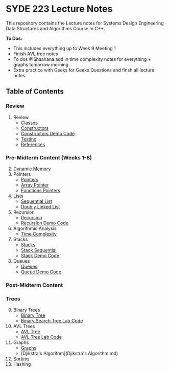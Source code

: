 # SYDE 223 Lecture Notes

This repository contains the Lecture notes for Systems Design Engineering Data Structures and Algorithms Course in C++. 

**To Dos:**
- This includes everything up to Week 9 Meeting 1
- Finish AVL tree notes
- To dos @Shaahana add in time complexity notes for everything + graphs tomorrow morning 
- Extra practice with Geeks for Geeks Questions and finsh all lecture notes

## Table of Contents
### Review
1. Review
    - [Classes](lecture1-classes-objects.md)
    - [Constructors](constructors.md) 
    - [Constructors Demo Code](/Classes-Constructors-Pointers)
    - [Testing](testcases.md)
    - [References](reference.md)
### Pre-Midterm Content (Weeks 1-8)
2. [Dynamic Memory](lecture3-dynamic-memory.md)
3. Pointers 
    - [Pointers](pointers.md) 
    - [Array Pointer](array-pointer.md)
    - [Functions Pointers](functions-pointers.md)
4. Lists
    - [Sequential List](sequential-list.md)
    - [Doubly Linked List](doubly-linked-list.md)
5. Recursion 
    - [Recursion](recursion.md) 
    - [Recursion Demo Code](/Recursion)
6. Algorithmic Analysis 
    - [Time Complexity](timecomplex.md)
7. Stacks 
    - [Stacks](stack.md)
    - [Stack Sequential](/StackSequential)
    - [Stack Demo Code](/Stack)
8. Queues
    - [Queues](queue.md)
    - [Queue Demo Code](/Queue)
### Post-Midterm Content
### Trees
9. Binary Trees
    - [Binary Tree](Trees/binary-tree.md)
    - [Binary Search Tree Lab Code](/Trees/binary-search-tree-demo.md)
10. AVL Trees  
    - [AVL Tree](Trees/AVL-trees.md)
    - [AVL Tree Lab Code](Trees/AVL-tree-demo.md)
11. Graphs 
    - [Graphs](graph.md)
    - [Djikstra's Algorithm](Djikstra's Algorithm.md)
12. [Sorting](Sorting.md)
13. Hashing 

